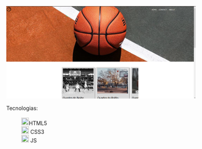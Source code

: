  <img src='src/site.png'>

<dl>

 <dt>Tecnologias:</dt><br>
 
  <dd><img width=20px height=20px src='https://cdn.icon-icons.com/icons2/2107/PNG/512/file_type_html_icon_130541.png'>HTML5</dd>
  
  <dd><img width=20px height=20px src='https://icones.pro/wp-content/uploads/2022/08/css3.png'> CSS3</dd>
  
  <dd><img width=20px height=20px src='https://cutewallpaper.org/24/javascript-png/the-future-is-javascript.png'> JS</dd>
  
</dl>
